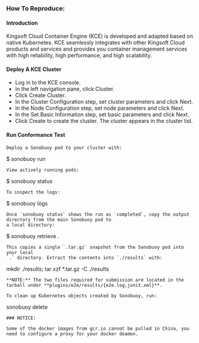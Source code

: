 ### How To Reproduce:

#### Introduction

Kingsoft Cloud Container Engine (KCE) is developed and adapted based on native Kubernetes. KCE seamlessly integrates with other Kingsoft Cloud products and services and provides you container management services with high reliability, high performance, and high scalability.

#### Deploy A KCE Cluster

* Log in to the KCE console.
* In the left navigation pane, click Cluster.
* Click Create Cluster.
* In the Cluster Configuration step, set cluster parameters and click Next.
* In the Node Configuration step, set node parameters and click Next.
* In the Set Basic Information step, set basic parameters and click Next.
* Click Create to create the cluster. The cluster appears in the cluster list.



#### Run Conformance Test

```
Deploy a Sonobuoy pod to your cluster with:
```

$ sonobuoy run

```
View actively running pods:
```

$ sonobuoy status

```
To inspect the logs:
```

$ sonobuoy logs

```
Once `sonobuoy status` shows the run as `completed`, copy the output directory from the main Sonobuoy pod to
a local directory:
```

$ sonobuoy retrieve .

```
This copies a single `.tar.gz` snapshot from the Sonobuoy pod into your local
`.` directory. Extract the contents into `./results` with:
```

mkdir ./results; tar xzf *.tar.gz -C ./results

```
**NOTE:** The two files required for submission are located in the tarball under **plugins/e2e/results/{e2e.log,junit.xml}**.

To clean up Kubernetes objects created by Sonobuoy, run:
```

sonobuoy delete

```
### NOTICE:

Some of the docker images from gcr.io cannot be pulled in China, you need to configure a proxy for your docker deamon.
```

